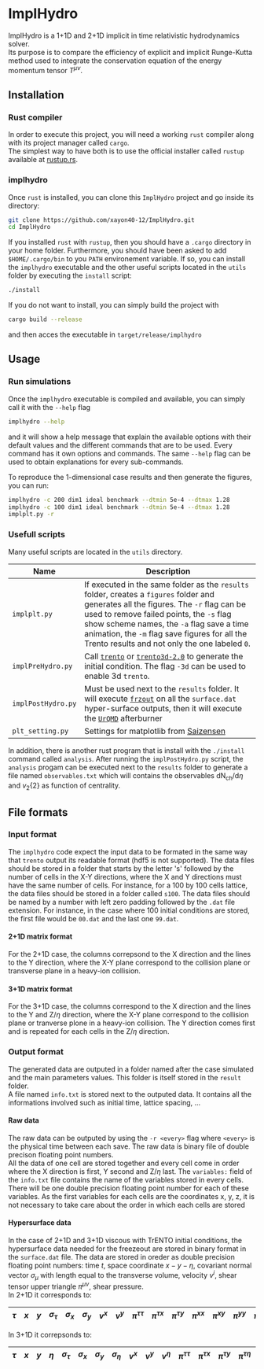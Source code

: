 # ImplHydro

ImplHydro is a 1+1D and 2+1D implicit in time relativistic hydrodynamics solver.  
Its purpose is to compare the efficiency of explicit and implicit Runge-Kutta 
method used to integrate the conservation equation of the energy momentum tensor $T^{\mu\nu}$.

## Installation


### Rust compiler
In order to execute this project, you will need a working `rust` compiler along with its project manager called `cargo`.  
The simplest way to have both is to use the official installer called `rustup` available at [rustup.rs](https://rustup.rs).  


### implhydro
Once `rust` is installed, you can clone this `ImplHydro` project and go inside its directory:  
```bash
git clone https://github.com/xayon40-12/ImplHydro.git
cd ImplHydro
```

If you installed `rust` with `rustup`, then you should have a `.cargo` directory in your home folder. Furthermore, you should have been asked to add `$HOME/.cargo/bin` to you `PATH` environement variable. If so, you can install the `implhydro` executable and the other useful scripts located in the `utils` folder by executing the `install` script:  
```bash
./install
```

If you do not want to install, you can simply build the project with
```bash
cargo build --release
```
and then acces the executable in `target/release/implhydro`

## Usage

### Run simulations

Once the `implhydro` executable is compiled and available, you can simply call it with the `--help` flag
```bash
implhydro --help
```
and it will show a help message that explain the available options with their default values and the different commands that are to be used.
Every command has it own options and commands. The same `--help` flag can be used to obtain explanations for every sub-commands.  

To reproduce the 1-dimensional case results and then generate the figures, you can run:
```bash
implhydro -c 200 dim1 ideal benchmark --dtmin 5e-4 --dtmax 1.28
implhydro -c 100 dim1 ideal benchmark --dtmin 5e-4 --dtmax 1.28
implplt.py -r
```

### Usefull scripts

Many useful scripts are located in the `utils` directory.  

| Name | Description |
|------|-------------|
| `implplt.py` | If executed in the same folder as the `results` folder, creates a `figures` folder and generates all the figures. The `-r` flag can be used to remove failed points, the `-s` flag show scheme names, the `-a` flag save a time animation, the `-m` flag save figures for all the Trento results and not only the one labeled `0`. |
| `implPreHydro.py` | Call [`trento`](https://github.com/Duke-QCD/trento) or [`trento3d-2.0`](https://github.com/Duke-QCD/trento3d-2.0) to generate the initial condition. The flag `-3d` can be used to enable 3d `trento`. |
| `implPostHydro.py` | Must be used next to the `results` folder. It will execute [`frzout`](https://github.com/Duke-QCD/frzout) on all the `surface.dat` hyper-surface outputs, then it will execute the [`UrQMD`](https://github.com/jbernhard/urqmd-afterburner) afterburner|
| `plt_setting.py` | Settings for matplotlib from [Saizensen](https://github.com/MasakiyoK/Saizensen) |

In addition, there is another rust program that is install with the `./install` command called `analysis`. After running the `implPostHydro.py` script, the `analysis` progam can be executed next to the `results` folder to generate a file named `observables.txt` which will contains the observables $\mathrm{dN}_\mathrm{ch}/\mathrm{d}\eta$ and $v_2\{2\}$ as function of centrality.  

## File formats

### Input format

The `implhydro` code expect the input data to be formated in the same way that `trento` output its readable format (hdf5 is not supported). The data files should be stored in a folder that starts by the letter 's' followed by the number of cells in the X-Y directions, where the X and Y directions must have the same number of cells. For instance, for a 100 by 100 cells lattice, the data files should be stored in a folder called `s100`. The data files should be named by a number with left zero padding followed by the `.dat` file extension. For instance, in the case where 100 initial conditions are stored, the first file would be `00.dat` and the last one `99.dat`.  

#### 2+1D matrix format

For the 2+1D case, the columns correpsond to the X direction and the lines to the Y direction, where the X-Y plane correspond to the collision plane or transverse plane in a heavy-ion collision.

#### 3+1D matrix format

For the 3+1D case, the columns correspond to the X direction and the lines to the Y and Z/$\eta$ direction, where the X-Y plane correspond to the collision plane or tranverse plone in a heavy-ion collision. The Y direction comes first and is repeated for each cells in the Z/$\eta$ direction.

### Output format

The generated data are outputed in a folder named after the case simulated and the main parameters values. This folder is itself stored in the `result` folder.  
A file named `info.txt` is stored next to the outputed data. It contains all the informations involved such as initial time, lattice spacing, ...

#### Raw data

The raw data can be outputed by using the `-r <every>` flag where `<every>` is the physical time between each save. The raw data is binary file of double precison floating point numbers.   
All the data of one cell are stored together and every cell come in order where the X direction is first, Y second and Z/$\eta$ last. The `variables:` field of the `info.txt` file contains the name of the variables stored in every cells. There will be one double precision floating point number for each of these variables. As the first variables for each cells are the coordinates x, y, z, it is not necessary to take care about the order in which each cells are stored

#### Hypersurface data

In the case of 2+1D and 3+1D viscous with TrENTO initial conditions, the hypersurface data needed for the freezeout are stored in binary format in the `surface.dat` file. The data are stored in oreder as double precision floating point numbers: time $t$, space coordinate $x-y-\eta$, covariant normal vector $\sigma_\mu$ with length equal to the transverse volume, velocity $v^i$, shear tensor upper triangle $\pi^{\mu\nu}$, shear pressure.  
In 2+1D it corresponds to:  


| $\tau$ | $x$ | $y$ | $\sigma_\tau$ | $\sigma_x$ | $\sigma_y$ | $v^x$ | $v^y$ | $\pi^{\tau\tau}$ | $\pi^{\tau x}$ | $\pi^{\tau y}$ | $\pi^{x x}$ | $\pi^{xy}$ | $\pi^{yy}$ | $\pi^{\eta\eta}$ | $\Pi$ |
|--|--|--|--|--|--|--|--|--|--|--|--|--|--|--|--|

In 3+1D it correpsonds to:  

| $\tau$ | $x$ | $y$ | $\eta$ | $\sigma_\tau$ | $\sigma_x$ | $\sigma_y$ | $\sigma_\eta$ | $v^x$ | $v^y$ | $v^\eta$ | $\pi^{\tau\tau}$ | $\pi^{\tau x}$ | $\pi^{\tau y}$ | $\pi^{\tau\eta}$ | $\pi^{xx}$ | $\pi^{xy}$ | $\pi^{x\eta}$ | $\pi^{yy}$ | $\pi^{y\eta}$ | $\pi^{\eta\eta}$ | $\Pi$ |
|--|--|--|--|--|--|--|--|--|--|--|--|--|--|--|--|--|--|--|--|--|--|

